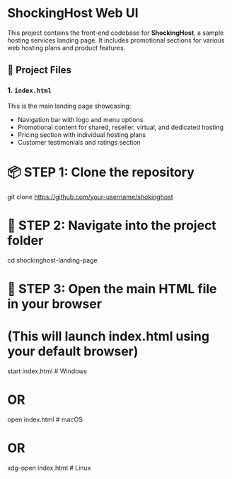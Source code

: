 # ShockingHost Web UI

This project contains the front-end codebase for **ShockingHost**, a sample hosting services landing page. It includes promotional sections for various web hosting plans and product features.

## 📁 Project Files

### 1. `index.html`
This is the main landing page showcasing:
- Navigation bar with logo and menu options
- Promotional content for shared, reseller, virtual, and dedicated hosting
- Pricing section with individual hosting plans
- Customer testimonials and ratings section


# 📦 STEP 1: Clone the repository
git clone https://github.com/your-username/shokinghost

# 📂 STEP 2: Navigate into the project folder
cd shockinghost-landing-page

# 🧭 STEP 3: Open the main HTML file in your browser
# (This will launch index.html using your default browser)
start index.html          # Windows
# OR
open index.html           # macOS
# OR
xdg-open index.html       # Linux
